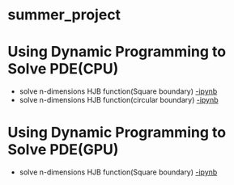 # summer_project

# Using Dynamic Programming to Solve PDE(CPU)
- solve n-dimensions HJB function(Square boundary) [-ipynb](src/value_iter_dirichlet_1d_v04.ipynb)
- solve n-dimensions HJB function(circular boundary) [-ipynb](src/value_iter_dirichlet_1d_v03.ipynb)
# Using Dynamic Programming to Solve PDE(GPU)
- solve n-dimensions HJB function(Square boundary) [-ipynb](src/value_iter_dirichlet_GPU.ipynb)
